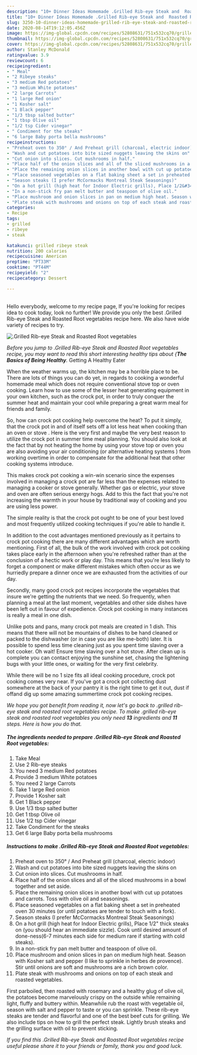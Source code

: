 ```yaml
---
description: "10+ Dinner Ideas Homemade .Grilled Rib-eye Steak and  Roasted Root vegetables"
title: "10+ Dinner Ideas Homemade .Grilled Rib-eye Steak and  Roasted Root vegetables"
slug: 3250-10-dinner-ideas-homemade-grilled-rib-eye-steak-and-roasted-root-vegetables
date: 2020-08-14T19:12:05.456Z
image: https://img-global.cpcdn.com/recipes/52808631/751x532cq70/grilled-rib-eye-steak-and-roasted-root-vegetables-recipe-main-photo.jpg
thumbnail: https://img-global.cpcdn.com/recipes/52808631/751x532cq70/grilled-rib-eye-steak-and-roasted-root-vegetables-recipe-main-photo.jpg
cover: https://img-global.cpcdn.com/recipes/52808631/751x532cq70/grilled-rib-eye-steak-and-roasted-root-vegetables-recipe-main-photo.jpg
author: Stanley McDonald
ratingvalue: 3.9
reviewcount: 6
recipeingredient:
- " Meal"
- "2 Ribeye steaks"
- "3 medium Red potatoes"
- "3 medium White potatoes"
- "2 large Carrots"
- "1 large Red onion"
- "1 Kosher salt"
- "1 Black pepper"
- "1/3 tbsp salted butter"
- "1 tbsp Olive oil"
- "1/2 tsp Cider vinegar"
- " Condiment for the steaks"
- "6 large Baby porta bella mushrooms"
recipeinstructions:
- "Preheat oven to 350° / And Preheat grill (charcoal, electric indoor)"
- "Wash and cut potatoes into bite sized nuggets leaving the skins on"
- "Cut onion into slices. Cut mushrooms in half."
- "Place half of the onion slices and all of the sliced mushrooms in a bowl together and set aside."
- "Place the remaining onion slices in another bowl with cut up potatoes and carrots. Toss with olive oil and seasonings."
- "Place seasoned vegetables on a flat baking sheet a set in preheated oven 30 minutes (or until potatoes are tender to touch with a fork)."
- "Season steaks (I prefer McCormacks Montreal Steak Seasonings)"
- "On a hot grill (high heat for Indoor Electric grills), Place 1/2&#34; thick steaks on (you should hear an immediate sizzle). Cook until desired amount of done-ness(6-7 minutes each side for medium rare if starting with cold steaks)."
- "In a non-stick fry pan melt butter and teaspoon of olive oil."
- "Place mushroom and onion slices in pan on medium high heat. Season with Kosher salt and pepper (I like to sprinkle in herbes de provence). Stir until onions are soft and mushrooms are a rich brown color."
- "Plate steak with mushrooms and onions on top of each steak and roasted vegetables."
categories:
- Recipe
tags:
- grilled
- ribeye
- steak

katakunci: grilled ribeye steak 
nutrition: 200 calories
recipecuisine: American
preptime: "PT33M"
cooktime: "PT44M"
recipeyield: "2"
recipecategory: Dessert

---
```

<br>
Hello everybody, welcome to my recipe page, If you're looking for recipes idea to cook today, look no further! We provide you only the best .Grilled Rib-eye Steak and  Roasted Root vegetables recipe here. We also have wide variety of recipes to try.
<br>


![.Grilled Rib-eye Steak and  Roasted Root vegetables](https://img-global.cpcdn.com/recipes/52808631/751x532cq70/grilled-rib-eye-steak-and-roasted-root-vegetables-recipe-main-photo.jpg)

<i>Before you jump to .Grilled Rib-eye Steak and  Roasted Root vegetables recipe, you may want to read this short interesting healthy tips about {<strong>The Basics of Being Healthy</strong>.</i>
Getting A Healthy Eater


When the weather warms up, the kitchen may be a horrible place to be. There are lots of things you can do yet, in regards to cooking a wonderful homemade meal which does not require conventional stove top or oven cooking. Learn how to use some of the lesser heat generating equipment in your own kitchen, such as the crock pot, in order to truly conquer the summer heat and maintain your cool while preparing a great warm meal for friends and family.

So, how can crock pot cooking help overcome the heat? To put it simply, that the crock pot in and of itself sets off a lot less heat when cooking than an oven or stove . Here is the very first and maybe the very best reason to utilize the crock pot in summer time meal planning. You should also look at the fact that by not heating the home by using your stove top or oven you are also avoiding your air conditioning (or alternative heating systems ) from working overtime in order to compensate for the additional heat that other cooking systems introduce.

This makes crock pot cooking a win-win scenario since the expenses involved in managing a crock pot are far less than the expenses related to managing a cooker or stove generally. Whether gas or electric, your stove and oven are often serious energy hogs. Add to this the fact that you're not increasing the warmth in your house by traditional way of cooking and you are using less power.

 The simple reality is that the crock pot ought to be one of your best loved and most frequently utilized cooking techniques if you're able to handle it.  



In addition to the cost advantages mentioned previously as it pertains to crock pot cooking there are many different advantages which are worth mentioning. First of all, the bulk of the work involved with crock pot cooking takes place early in the afternoon when you're refreshed rather than at the conclusion of a hectic work or play day. This means that you're less likely to forget a component or make different mistakes which often occur as we hurriedly prepare a dinner once we are exhausted from the activities of our day.

Secondly, many good crock pot recipes incorporate the vegetables that insure we're getting the nutrients that we need. So frequently, when planning a meal at the last moment, vegetables and other side dishes have been left out in favour of expedience. Crock pot cooking in many instances is really a meal in one dish.

 Unlike pots and pans, many crock pot meals are created in 1 dish. This means that there will not be mountains of dishes to be hand cleaned or packed to the dishwasher (or in case you are like me-both) later. It is possible to spend less time cleaning just as you spent time slaving over a hot cooker. Oh wait! Ensure time slaving over a hot stove. After clean up is complete you can contact enjoying the sunshine set, chasing the lightening bugs with your little ones, or waiting for the very first celebrity.

While there will be no 1 size fits all ideal cooking procedure, crock pot cooking comes very near. If you've got a crock pot collecting dust somewhere at the back of your pantry it is the right time to get it out, dust if offand dig up some amazing summertime crock pot cooking recipes.


<i>We hope you got benefit from reading it, now let's go back to .grilled rib-eye steak and  roasted root vegetables recipe. To make .grilled rib-eye steak and  roasted root vegetables you only need <strong>13</strong> ingredients and <strong>11</strong> steps. Here is how you do that.
</i>

##### The ingredients needed to prepare .Grilled Rib-eye Steak and  Roasted Root vegetables:

1. Take  Meal
1. Use 2 Rib-eye steaks
1. You need 3 medium Red potatoes
1. Provide 3 medium White potatoes
1. You need 2 large Carrots
1. Take 1 large Red onion
1. Provide 1 Kosher salt
1. Get 1 Black pepper
1. Use 1/3 tbsp salted butter
1. Get 1 tbsp Olive oil
1. Use 1/2 tsp Cider vinegar
1. Take  Condiment for the steaks
1. Get 6 large Baby porta bella mushrooms


##### Instructions to make .Grilled Rib-eye Steak and  Roasted Root vegetables:

1. Preheat oven to 350° / And Preheat grill (charcoal, electric indoor)
1. Wash and cut potatoes into bite sized nuggets leaving the skins on
1. Cut onion into slices. Cut mushrooms in half.
1. Place half of the onion slices and all of the sliced mushrooms in a bowl together and set aside.
1. Place the remaining onion slices in another bowl with cut up potatoes and carrots. Toss with olive oil and seasonings.
1. Place seasoned vegetables on a flat baking sheet a set in preheated oven 30 minutes (or until potatoes are tender to touch with a fork).
1. Season steaks (I prefer McCormacks Montreal Steak Seasonings)
1. On a hot grill (high heat for Indoor Electric grills), Place 1/2&#34; thick steaks on (you should hear an immediate sizzle). Cook until desired amount of done-ness(6-7 minutes each side for medium rare if starting with cold steaks).
1. In a non-stick fry pan melt butter and teaspoon of olive oil.
1. Place mushroom and onion slices in pan on medium high heat. Season with Kosher salt and pepper (I like to sprinkle in herbes de provence). Stir until onions are soft and mushrooms are a rich brown color.
1. Plate steak with mushrooms and onions on top of each steak and roasted vegetables.


First parboiled, then roasted with rosemary and a healthy glug of olive oil, the potatoes become marvelously crispy on the outside while remaining light, fluffy and buttery within. Meanwhile rub the roast with vegetable oil, season with salt and pepper to taste or you can sprinkle. These rib-eye steaks are tender and flavorful and one of the best beef cuts for grilling. We also include tips on how to grill the perfect steak. Lightly brush steaks and the grilling surface with oil to prevent sticking. 

<i>If you find this .Grilled Rib-eye Steak and  Roasted Root vegetables recipe useful please share it to your friends or family, thank you and good luck.</i>
